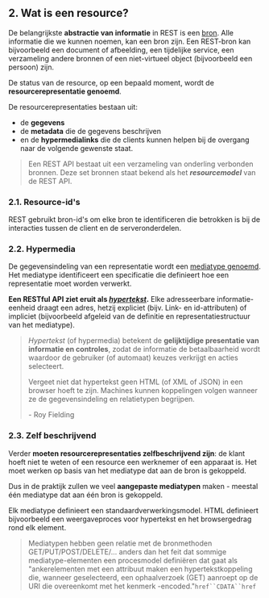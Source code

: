 ## 2\. Wat is een resource?

De belangrijkste **abstractie van informatie** in REST is een [bron][1]. Alle informatie die we kunnen noemen, kan een bron zijn. Een REST-bron kan bijvoorbeeld een document of afbeelding, een tijdelijke service, een verzameling andere bronnen of een niet-virtueel object (bijvoorbeeld een persoon) zijn.

De status van de resource, op een bepaald moment, wordt de **resourcerepresentatie genoemd**.

De resourcerepresentaties bestaan uit:

-   de **gegevens**
-   de **metadata** die de gegevens beschrijven
-   en de **hypermedialinks** die de clients kunnen helpen bij de overgang naar de volgende gewenste staat.

> Een REST API bestaat uit een verzameling van onderling verbonden bronnen. Deze set bronnen staat bekend als het _**resourcemodel**_ van de REST API.

### 2.1. Resource-id's

REST gebruikt bron-id's om elke bron te identificeren die betrokken is bij de interacties tussen de client en de serveronderdelen.

### 2.2. Hypermedia

De gegevensindeling van een representatie wordt een [mediatype genoemd][2]. Het mediatype identificeert een specificatie die definieert hoe een representatie moet worden verwerkt.

**Een RESTful API ziet eruit als [_hypertekst_][3].** Elke adresseerbare informatie-eenheid draagt een adres, hetzij expliciet (bijv. Link- en id-attributen) of impliciet (bijvoorbeeld afgeleid van de definitie en representatiestructuur van het mediatype).

> _Hypertekst_ (of hypermedia) betekent de **gelijktijdige presentatie van informatie en controles**, zodat de informatie de betaalbaarheid wordt waardoor de gebruiker (of automaat) keuzes verkrijgt en acties selecteert.
> 
> Vergeet niet dat hypertekst geen HTML (of XML of JSON) in een browser hoeft te zijn. Machines kunnen koppelingen volgen wanneer ze de gegevensindeling en relatietypen begrijpen.
> 
> \- Roy Fielding

### 2.3. Zelf beschrijvend

Verder **moeten resourcerepresentaties zelfbeschrijvend zijn**: de klant hoeft niet te weten of een resource een werknemer of een apparaat is. Het moet werken op basis van het mediatype dat aan de bron is gekoppeld.

Dus in de praktijk zullen we veel **aangepaste mediatypen** maken - meestal één mediatype dat aan één bron is gekoppeld.

Elk mediatype definieert een standaardverwerkingsmodel. HTML definieert bijvoorbeeld een weergaveproces voor hypertekst en het browsergedrag rond elk element.

> Mediatypen hebben geen relatie met de bronmethoden GET/PUT/POST/DELETE/... anders dan het feit dat sommige mediatype-elementen een procesmodel definiëren dat gaat als "ankerelementen met een attribuut maken een hypertekstkoppeling die, wanneer geselecteerd, een ophaalverzoek (GET) aanroept op de URI die overeenkomt met het kenmerk -encoded."`href``CDATA``href`

[1]: https://restfulapi.net/resource-naming/
[2]: https://www.iana.org/assignments/media-types/media-types.xhtml
[3]: https://restfulapi.net/hateoas/